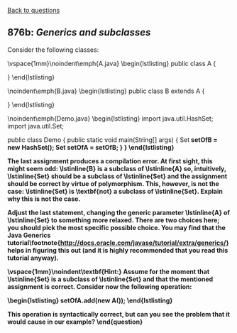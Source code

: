 [Back to questions](../README.md)

## 876b: *Generics and subclasses*

Consider the following classes:

\vspace{1mm}\noindent\emph{A.java}
\begin{lstlisting}
public class A {

}
\end{lstlisting}

\noindent\emph{B.java}
\begin{lstlisting}
public class B extends A {

}
\end{lstlisting}

\noindent\emph{Demo.java}
\begin{lstlisting}
import java.util.HashSet;
import java.util.Set;

public class Demo {
  public static void main(String[] args) {
    Set<B> setOfB = new HashSet<B>();
    Set<A> setOfA = setOfB;
  }
}
\end{lstlisting}

The last assignment produces a compilation error.  At first sight, this might seem odd: \lstinline{B} is a subclass of \lstinline{A} so, intuitively, \lstinline{Set<B>}
should be a subclass of \lstinline{Set<A>} and the assignment should be correct by virtue of polymorphism.  This, however, is not the case:
\lstinline{Set<B>} is \textbf{not} a subclass of \lstinline{Set<A>}.  Explain why this is not the case.

Adjust the last statement, changing the generic parameter \lstinline{A} of \lstinline{Set<A>} to something more relaxed.  There are two choices
here; you should pick the most specific possible choice.  You may find that the Java Generics
tutorial\footnote{http://docs.oracle.com/javase/tutorial/extra/generics/} helps in figuring this out (and it is highly recommended that you
read this tutorial anyway).

\vspace{1mm}\noindent\textbf{Hint:} Assume for the moment that \lstinline{Set<B>} is a subclass of \lstinline{Set<A>} and that the mentioned assignment is correct.
Consider now the following operation:

\begin{lstlisting}
setOfA.add(new A());
\end{lstlisting}

This operation is syntactically correct, but can you see the problem that it would cause in our example?
\end{question}
